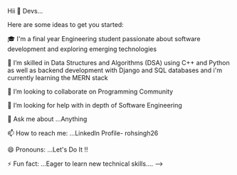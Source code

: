 Hii 👋 Devs...


Here are some ideas to get you started:

🎓 I'm a final year Engineering student passionate about software development and exploring emerging technologies

🌱 I’m skilled in Data Structures and Algorithms (DSA) using C++ and Python as well as backend development with Django and SQL databases and i'm currently learning the MERN stack

🤝 I’m looking to collaborate on Programming Community

🤔 I’m looking for help with in depth of Software Engineering

💬 Ask me about ...Anything

📫 How to reach me: ...Linkedln Profile- rohsingh26

😄 Pronouns: ...Let's Do It !!

⚡ Fun fact: ...Eager to learn new technical skills.... -->

<!---
rohsingh26/rohsingh26 is a ✨ special ✨ repository because its `README.md` (this file) appears on your GitHub profile.
You can click the Preview link to take a look at your changes.
--->
